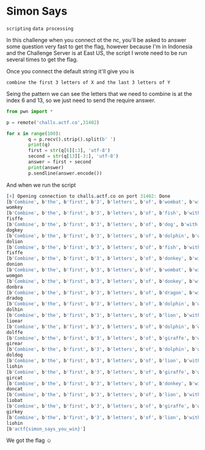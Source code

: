 # Simon Says
`scripting` `data processing`

In this challenge when you connect ot the nc, you'll be asked to answer some question very fast to get the flag, however because I'm in Indonesia and the Challenge Server is at East US, the script I wrote need to be run several times to get the flag.

Once you connect the default string it'll give you is 
```
combine the first 3 letters of X and the last 3 letters of Y
```
Seing the pattern we can see the letters that we need to combine is at the index 6 and 13, so we just need to send the require answer.

```python
from pwn import *

p = remote('challs.actf.co',31402)

for x in range(100):
        q = p.recv().strip().split(b' ')
        print(q)
        first = str(q[6][:3], 'utf-8')
        second = str(q[13][-3:], 'utf-8')
        answer = first + second
        print(answer)
        p.sendline(answer.encode())
```

And when we run the script
```r
[+] Opening connection to challs.actf.co on port 31402: Done
[b'Combine', b'the', b'first', b'3', b'letters', b'of', b'wombat', b'with', b'the', b'last', b'3', b'letters', b'of', b'donkey']
womkey
[b'Combine', b'the', b'first', b'3', b'letters', b'of', b'fish', b'with', b'the', b'last', b'3', b'letters', b'of', b'giraffe']
fisffe
[b'Combine', b'the', b'first', b'3', b'letters', b'of', b'dog', b'with', b'the', b'last', b'3', b'letters', b'of', b'donkey']
dogkey
[b'Combine', b'the', b'first', b'3', b'letters', b'of', b'dolphin', b'with', b'the', b'last', b'3', b'letters', b'of', b'lion']
dolion
[b'Combine', b'the', b'first', b'3', b'letters', b'of', b'fish', b'with', b'the', b'last', b'3', b'letters', b'of', b'giraffe']
fisffe
[b'Combine', b'the', b'first', b'3', b'letters', b'of', b'donkey', b'with', b'the', b'last', b'3', b'letters', b'of', b'lion']
donion
[b'Combine', b'the', b'first', b'3', b'letters', b'of', b'wombat', b'with', b'the', b'last', b'3', b'letters', b'of', b'dragon']
womgon
[b'Combine', b'the', b'first', b'3', b'letters', b'of', b'donkey', b'with', b'the', b'last', b'3', b'letters', b'of', b'zebra']
donbra
[b'Combine', b'the', b'first', b'3', b'letters', b'of', b'dragon', b'with', b'the', b'last', b'3', b'letters', b'of', b'dog']
dradog
[b'Combine', b'the', b'first', b'3', b'letters', b'of', b'dolphin', b'with', b'the', b'last', b'3', b'letters', b'of', b'dolphin']
dolhin
[b'Combine', b'the', b'first', b'3', b'letters', b'of', b'lion', b'with', b'the', b'last', b'3', b'letters', b'of', b'bear']
lioear
[b'Combine', b'the', b'first', b'3', b'letters', b'of', b'dolphin', b'with', b'the', b'last', b'3', b'letters', b'of', b'giraffe']
dolffe
[b'Combine', b'the', b'first', b'3', b'letters', b'of', b'giraffe', b'with', b'the', b'last', b'3', b'letters', b'of', b'bear']
girear
[b'Combine', b'the', b'first', b'3', b'letters', b'of', b'dolphin', b'with', b'the', b'last', b'3', b'letters', b'of', b'dog']
doldog
[b'Combine', b'the', b'first', b'3', b'letters', b'of', b'lion', b'with', b'the', b'last', b'3', b'letters', b'of', b'dolphin']
liohin
[b'Combine', b'the', b'first', b'3', b'letters', b'of', b'giraffe', b'with', b'the', b'last', b'3', b'letters', b'of', b'cat']
gircat
[b'Combine', b'the', b'first', b'3', b'letters', b'of', b'donkey', b'with', b'the', b'last', b'3', b'letters', b'of', b'cat']
doncat
[b'Combine', b'the', b'first', b'3', b'letters', b'of', b'lion', b'with', b'the', b'last', b'3', b'letters', b'of', b'wombat']
liobat
[b'Combine', b'the', b'first', b'3', b'letters', b'of', b'giraffe', b'with', b'the', b'last', b'3', b'letters', b'of', b'monkey']
girkey
[b'Combine', b'the', b'first', b'3', b'letters', b'of', b'lion', b'with', b'the', b'last', b'3', b'letters', b'of', b'dolphin']
liohin
[b'actf{simon_says_you_win}']
```

We got the flag :relaxed: